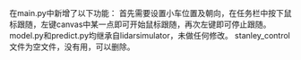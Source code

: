 在main.py中新增了以下功能：
首先需要设置小车位置及朝向，在任务栏中按下鼠标跟随，左键canvas中某一点即可开始鼠标跟随，再次左键即可停止跟随。
model.py和predict.py均继承自lidarsimulator，未做任何修改。
stanley_control文件为空文件，没有用，可以删除。